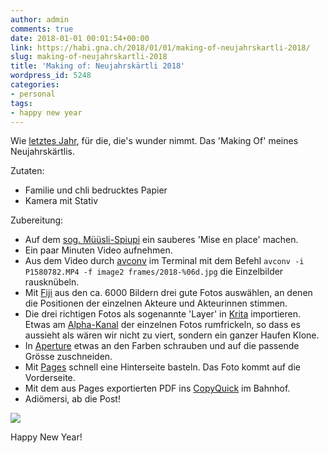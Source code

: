 ```yaml
---
author: admin
comments: true
date: 2018-01-01 00:01:54+00:00
link: https://habi.gna.ch/2018/01/01/making-of-neujahrskartli-2018/
slug: making-of-neujahrskartli-2018
title: 'Making of: Neujahrskärtli 2018'
wordpress_id: 5248
categories:
- personal
tags:
- happy new year
---
```


Wie [letztes Jahr](https://habi.gna.ch/2016/12/31/making-of-neujahrskartli-2017/), für die, die's wunder nimmt.
Das 'Making Of' meines Neujahrskärtlis.

Zutaten:
- Familie und chli bedrucktes Papier
- Kamera mit Stativ

Zubereitung:
- Auf dem [sog. Müüsli-Spiupi](http://www.openstreetmap.org/#map=19/46.93899/7.41531) ein sauberes 'Mise en place' machen.
- Ein paar Minuten Video aufnehmen.
- Aus dem Video durch [avconv](https://libav.org/avconv.html) im Terminal mit dem Befehl `avconv -i P1580782.MP4 -f image2 frames/2018-%06d.jpg` die Einzelbilder rausknübeln.
- Mit [Fiji](http://fiji.sc) aus den ca. 6000 Bildern drei gute Fotos auswählen, an denen die Positionen der einzelnen Akteure und Akteurinnen stimmen.
- Die drei richtigen Fotos als sogenannte 'Layer' in [Krita](http://krita.org/) importieren. Etwas am [Alpha-Kanal](https://de.wikipedia.org/wiki/Alphakanal) der einzelnen Fotos rumfrickeln, so dass es aussieht als wären wir nicht zu viert, sondern ein ganzer Haufen Klone.
- In [Aperture](https://en.wikipedia.org/wiki/Aperture_(software)) etwas an den Farben schrauben und auf die passende Grösse zuschneiden.
- Mit [Pages](https://www.apple.com/pages/) schnell eine Hinterseite basteln. Das Foto kommt auf die Vorderseite.
- Mit dem aus Pages exportierten PDF ins [CopyQuick](https://www.sbb.ch/en/meta/shop-detail.html/geo-copyquick-9046) im Bahnhof.
- Adiömersi, ab die Post!

![](https://habi.gna.ch/wp-content/uploads/2018/01/2018-1024x512.jpg)

Happy New Year!
